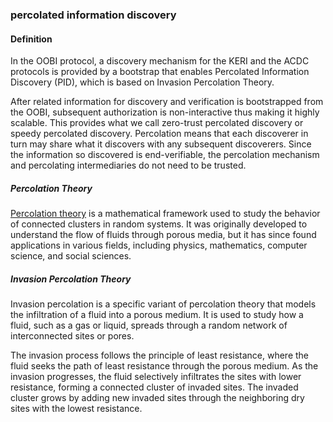 ### percolated information discovery

<h4>Definition</h4><p>In the OOBI protocol, a discovery mechanism for the KERI and the ACDC protocols is provided by a bootstrap that enables Percolated Information Discovery (PID), which is based on Invasion Percolation Theory.</p><p>After related information for discovery and verification is bootstrapped from the OOBI, subsequent authorization is non-interactive thus making it highly scalable. This provides what we call zero-trust percolated discovery or speedy percolated discovery. Percolation means that each discoverer in turn may share what it discovers with any subsequent discoverers. Since the information so discovered is end-verifiable, the percolation mechanism and percolating intermediaries do not need to be trusted.</p><h5>Percolation Theory</h5><p><a href="https://en.wikipedia.org/wiki/Percolation_theory">Percolation theory</a> is a mathematical framework used to study the behavior of connected clusters in random systems. It was originally developed to understand the flow of fluids through porous media, but it has since found applications in various fields, including physics, mathematics, computer science, and social sciences.</p><h5>Invasion Percolation Theory</h5><p>Invasion percolation is a specific variant of percolation theory that models the infiltration of a fluid into a porous medium. It is used to study how a fluid, such as a gas or liquid, spreads through a random network of interconnected sites or pores.</p><p>The invasion process follows the principle of least resistance, where the fluid seeks the path of least resistance through the porous medium. As the invasion progresses, the fluid selectively infiltrates the sites with lower resistance, forming a connected cluster of invaded sites. The invaded cluster grows by adding new invaded sites through the neighboring dry sites with the lowest resistance.</p>